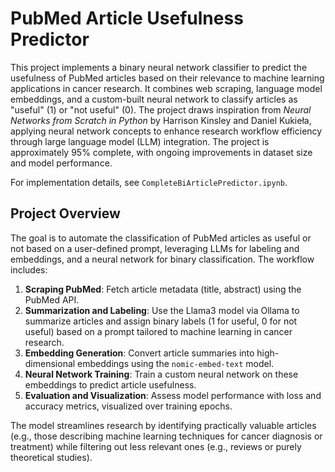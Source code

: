 # PubMed Article Usefulness Predictor

This project implements a binary neural network classifier to predict the usefulness of PubMed articles based on their relevance to machine learning applications in cancer research. It combines web scraping, language model embeddings, and a custom-built neural network to classify articles as "useful" (1) or "not useful" (0). The project draws inspiration from *Neural Networks from Scratch in Python* by Harrison Kinsley and Daniel Kukieła, applying neural network concepts to enhance research workflow efficiency through large language model (LLM) integration. The project is approximately 95% complete, with ongoing improvements in dataset size and model performance.

For implementation details, see `CompleteBiArticlePredictor.ipynb`.

## Project Overview

The goal is to automate the classification of PubMed articles as useful or not based on a user-defined prompt, leveraging LLMs for labeling and embeddings, and a neural network for binary classification. The workflow includes:

1. **Scraping PubMed**: Fetch article metadata (title, abstract) using the PubMed API.
2. **Summarization and Labeling**: Use the Llama3 model via Ollama to summarize articles and assign binary labels (1 for useful, 0 for not useful) based on a prompt tailored to machine learning in cancer research.
3. **Embedding Generation**: Convert article summaries into high-dimensional embeddings using the `nomic-embed-text` model.
4. **Neural Network Training**: Train a custom neural network on these embeddings to predict article usefulness.
5. **Evaluation and Visualization**: Assess model performance with loss and accuracy metrics, visualized over training epochs.

The model streamlines research by identifying practically valuable articles (e.g., those describing machine learning techniques for cancer diagnosis or treatment) while filtering out less relevant ones (e.g., reviews or purely theoretical studies).
